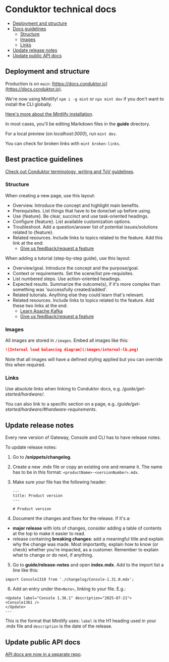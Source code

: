 # Conduktor technical docs

- [Deployment and structure](#deployment-and-structure)
- [Docs guidelines](#best-practice-guidelines)
  - [Structure](#structure)
  - [Images](#images)
  - [Links](#links)
- [Update release notes](#update-release-notes)
- [Update public API docs](#update-public-api-docs)

## Deployment and structure

Production is on `main`: [https://docs.conduktor.io](https://docs.conduktor.io).

We're now using Mintlify! `npm i -g mint` or `npx mint dev` if you don't want to install the CLI globally.

[Here's more about the Mintlify installation](https://mintlify.com/docs/installation).

In most cases, you'll be editing Markdown files in the **guide** directory.

For a local preview (on *localhost:3000*), run `mint dev`.

You can check for broken links with `mint broken-links`.

## Best practice guidelines

[Check out Conduktor terminology, writing and ToV guidelines](https://conduktor.slite.com/api/s/APsVcreNLD8oT9/Technical-content).

### Structure

When creating a new page, use this layout:

- Overview. Introduce the concept and highlight main benefits.
- Prerequisites. List things that have to be done/set up before using.
- Use {feature}. Be clear, succinct and use task-oriented headings.
- Configure {feature}. List available customization options.
- Troubleshoot. Add a question/answer list of potential issues/solutions related to {feature}.
- Related resources. Include links to topics related to the feature. Add this link at the end:
  - [Give us feedback/request a feature](https://conduktor.io/roadmap)

When adding a tutorial (step-by-step guide), use this layout:

- Overview/goal. Introduce the concept and the purpose/goal.
- Context or requirements. Set the scene/list pre-requisites.
- List numbered steps. Use action-oriented headings.
- Expected results. Summarize the outcome(s), if it's more complex than something was 'successfully created/added'.
- Related tutorials. Anything else they could learn that's relevant.
- Related resources. Include links to topics related to the feature. Add these two links at the end:
  - [Learn Apache Kafka](https://learn.conduktor.io/kafka/)
  - [Give us feedback/request a feature](https://conduktor.io/roadmap)

### Images

All images are stored in `/images`. Embed all images like this:

```md
![Internal load balancing diagram](/images/internal-lb.png)
```

Note that all images will have a defined styling applied but you can override this when required.

### Links

Use absolute links when linking to Conduktor docs, e.g. */guide/get-started/hardware/*.

You can also link to a specific section on a page, e.g. */guide/get-started/hardware/#hardware-requirements*.

## Update release notes

Every new version of Gateway, Console and CLI has to have release notes.

To update release notes:

1. Go to **/snippets/changelog**.
2. Create a new .mdx file or copy an existing one and rename it. The name has to be in this format: `<productName>-<versionNumber>.mdx`.
3. Make sure your file has the following header:

    ```mdx
    ---
    title: Product version
    ---

    # Product version

    ```

4. Document the changes and fixes for the release. If it's a:

- **major release** with lots of changes, consider adding a table of contents at the top to make it easier to read.
- release containing **breaking changes**: add a meaningful title and explain why the change was made. Most importantly, explain how to know (or check) whether you're impacted, as a customer. Remember to explain what to change or do next, if anything.

5. Go to **guide/release-notes** and open **index.mdx**. Add to the import list a line like this:

```
import Console1310 from './changelog/Console-1.31.0.mdx';
```

6. Add an entry under the`<Note>`, linking to your file. E.g.:

```
<Update label="Console 1.36.1" description="2025-07-21">
<Console1361 />
</Update>
---
```

This is the format that Mintlify uses: `label` is the H1 heading used in your .mdx file and `description` is the date of the release.

## Update public API docs

<!-- markdown-link-check-disable-next-line -->
[API docs are now in a separate repo](https://github.com/conduktor/developers.conduktor.io).
